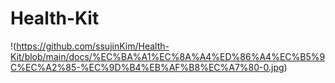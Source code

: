# Health-Kit

!(https://github.com/ssujinKim/Health-Kit/blob/main/docs/%EC%BA%A1%EC%8A%A4%ED%86%A4%EC%B5%9C%EC%A2%85-%EC%9D%B4%EB%AF%B8%EC%A7%80-0.jpg)
